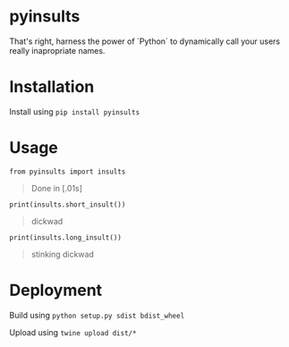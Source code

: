 # pyinsults

That's right, harness the power of ´Python´ to dynamically call your users really inapropriate names.

# Installation

Install using ```pip install pyinsults```


# Usage

```from pyinsults import insults ```
> Done in [.01s]

``` print(insults.short_insult()) ```
> dickwad

``` print(insults.long_insult()) ```
> stinking dickwad


# Deployment

Build using ```python setup.py sdist bdist_wheel```

Upload using ```twine upload dist/*```
